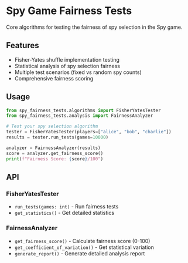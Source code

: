 # Spy Game Fairness Tests

Core algorithms for testing the fairness of spy selection in the Spy game.

## Features

- Fisher-Yates shuffle implementation testing
- Statistical analysis of spy selection fairness
- Multiple test scenarios (fixed vs random spy counts)
- Comprehensive fairness scoring

## Usage

```python
from spy_fairness_tests.algorithms import FisherYatesTester
from spy_fairness_tests.analysis import FairnessAnalyzer

# Test your spy selection algorithm
tester = FisherYatesTester(players=["alice", "bob", "charlie"])
results = tester.run_tests(games=10000)

analyzer = FairnessAnalyzer(results)
score = analyzer.get_fairness_score()
print(f"Fairness Score: {score}/100")
```

## API

### FisherYatesTester

- `run_tests(games: int)` - Run fairness tests
- `get_statistics()` - Get detailed statistics

### FairnessAnalyzer

- `get_fairness_score()` - Calculate fairness score (0-100)
- `get_coefficient_of_variation()` - Get statistical variation
- `generate_report()` - Generate detailed analysis report